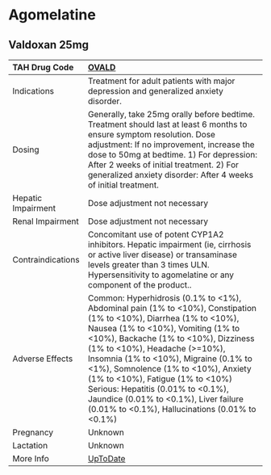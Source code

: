 # Agomelatine

## Valdoxan 25mg

| TAH Drug Code      | [OVALD](https://www.tahsda.org.tw/drugs/hissearch.php?drug_code=OVALD)                                                                                                                                                                                                                                                                                                                                                                                                              |
|:-------------------|:------------------------------------------------------------------------------------------------------------------------------------------------------------------------------------------------------------------------------------------------------------------------------------------------------------------------------------------------------------------------------------------------------------------------------------------------------------------------------------|
| Indications        | Treatment for adult patients with major depression and generalized anxiety disorder.                                                                                                                                                                                                                                                                                                                                                                                                |
| Dosing             | Generally, take 25mg orally before bedtime. Treatment should last at least 6 months to ensure symptom resolution. Dose adjustment: If no improvement, increase the dose to 50mg at bedtime. 1) For depression: After 2 weeks of initial treatment. 2) For generalized anxiety disorder: After 4 weeks of initial treatment.                                                                                                                                                         |
| Hepatic Impairment | Dose adjustment not necessary                                                                                                                                                                                                                                                                                                                                                                                                                                                       |
| Renal Impairment   | Dose adjustment not necessary                                                                                                                                                                                                                                                                                                                                                                                                                                                       |
| Contraindications  | Concomitant use of potent CYP1A2 inhibitors. Hepatic impairment (ie, cirrhosis or active liver disease) or transaminase levels greater than 3 times ULN. Hypersensitivity to agomelatine or any component of the product..                                                                                                                                                                                                                                                          |
| Adverse Effects    | Common: Hyperhidrosis (0.1% to <1%), Abdominal pain (1% to <10%), Constipation (1% to <10%), Diarrhea (1% to <10%), Nausea (1% to <10%), Vomiting (1% to <10%), Backache (1% to <10%), Dizziness (1% to <10%), Headache (>=10%), Insomnia (1% to <10%), Migraine (0.1% to <1%), Somnolence (1% to <10%), Anxiety (1% to <10%), Fatigue (1% to <10%) Serious: Hepatitis (0.01% to <0.1%), Jaundice (0.01% to <0.1%), Liver failure (0.01% to <0.1%), Hallucinations (0.01% to <0.1%) |
| Pregnancy          | Unknown                                                                                                                                                                                                                                                                                                                                                                                                                                                                             |
| Lactation          | Unknown                                                                                                                                                                                                                                                                                                                                                                                                                                                                             |
| More Info          | [UpToDate](https://www.uptodate.com/contents/agomelatine-international-drug-information-concise)                                                                                                                                                                                                                                                                                                                                                                                    |

